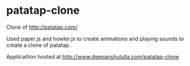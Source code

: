 # patatap-clone

Clone of http://patatap.com/

Used paper.js and howler.js to create animations and playing sounds to create a clone of patatap.

Applicattion hosted at http://www.deepanshululla.com/patatap-clone
